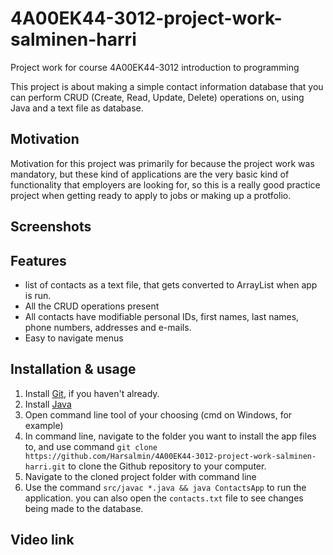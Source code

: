 # 4A00EK44-3012-project-work-salminen-harri
Project work for course 4A00EK44-3012 introduction to programming

This project is about making a simple contact information database that you 
can perform CRUD (Create, Read, Update, Delete) operations on, using Java and 
a text file as database.

## Motivation

Motivation for this project was primarily for because the project work was 
mandatory, but these kind of applications are the very basic kind of 
functionality that employers are looking for, so this is a really good 
practice project when getting ready to apply to jobs or making up a 
protfolio.

## Screenshots

## Features

- list of contacts as a text file, that gets converted to ArrayList when app
is run.
- All the CRUD operations present
- All contacts have modifiable personal IDs, first names, last names, phone 
numbers, addresses and e-mails.
- Easy to navigate menus

## Installation & usage

1. Install [Git](https://git-scm.com/), if you haven't already.
2. Install [Java](https://adoptium.net/en-GB/temurin/releases/?version=17)
2. Open command line tool of your choosing (cmd on Windows, for example)
3. In command line, navigate to the folder you want to install the app files 
to, and use command 
`git clone https://github.com/Harsalmin/4A00EK44-3012-project-work-salminen-harri.git`
to clone the Github repository to your computer.
4. Navigate to the cloned project folder with command line
5. Use the command `src/javac *.java && java ContactsApp` to run the 
application. you can also open the `contacts.txt` file to see changes being 
made to the database.

## Video link
